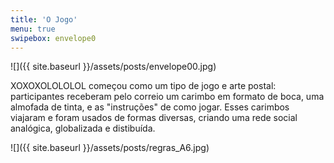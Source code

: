 ```yaml
---
title: 'O Jogo'
menu: true
swipebox: envelope0
---
```

![]({{ site.baseurl }}/assets/posts/envelope00.jpg)

XOXOXOLOLOLOL começou como um tipo de jogo e arte postal: participantes receberam pelo correio um carimbo em formato de boca, uma almofada de tinta, e as "instruções" de como jogar. Esses carimbos viajaram e foram usados de formas diversas, criando uma rede social analógica, globalizada e distibuída.

![]({{ site.baseurl }}/assets/posts/regras_A6.jpg)

